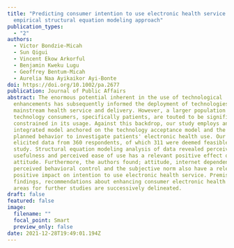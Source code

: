 ```yaml
---
title: "Predicting consumer intention to use electronic health service: An
  empirical structural equation modeling approach"
publication_types:
  - "2"
authors:
  - Victor Bondzie-Micah
  - Sun Qigui
  - Vincent Ekow Arkorful
  - Benjamin Kweku Lugu
  - Geoffrey Bentum-Micah
  - Aurelia Naa Ayikaikor Ayi-Bonte
doi: https://doi.org/10.1002/pa.2677
publication: Journal of Public Affairs
abstract: The enormous potential inherent in the use of technological
  enhancements has subsequently informed the deployment of technologies into
  mainstream health service and delivery. However, a larger population of health
  technology consumers, specifically patients, are touted to be significantly
  constrained in its usage. Against this backdrop, our study employs an
  integrated model anchored on the technology acceptance model and the theory of
  planned behavior to investigate patients' electronic health use. Our study
  elicited data from 360 respondents, of which 311 were deemed feasible for the
  study. Structural equation modeling analysis of data revealed perceived
  usefulness and perceived ease of use has a relevant positive effect on
  attitude. Furthermore, the authors found; attitude, internet dependency,
  perceived behavioral control and the subjective norm also have a relevant
  positive impact on intention to use electronic health service. Premised on the
  findings, recommendations about enhancing consumer electronic health use and
  areas for further studies are successively delineated.
draft: false
featured: false
image:
  filename: ""
  focal_point: Smart
  preview_only: false
date: 2021-12-28T19:49:01.194Z
---
```

